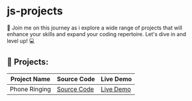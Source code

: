 # js-projects

📢 Join me on this journey as i explore a wide range of projects that will enhance your skills and expand your coding repertoire. Let's dive in and level up! 💻

## 🔨 Projects:

| Project Name  | Source Code                                                                        | Live Demo                                |
| ------------- | ---------------------------------------------------------------------------------- | ---------------------------------------- |
| Phone Ringing | [Source Code](https://github.com/karamanburak/js-projects/tree/main/phone-ringing) | [Live Demo](./phone-ringing/index.html") |
